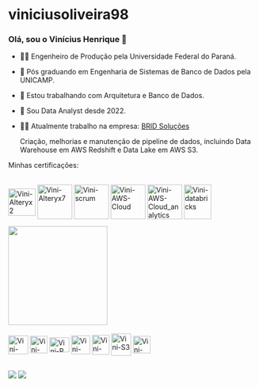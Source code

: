 # viniciusoliveira98
### Olá, sou o Vinícius Henrique 👋

- 👷‍♂️ Engenheiro de Produção pela Universidade Federal do Paraná.
- 🌱 Pós graduando em Engenharia de Sistemas de Banco de Dados pela UNICAMP.
- 🔭 Estou trabalhando com Arquitetura e Banco de Dados.
- 📅 Sou Data Analyst desde 2022.
- 👨‍💻 Atualmente trabalho na empresa: <a href="https://bridsolucoes.com.br/" target="_blank">BRID Soluções</a>
    
    Criação, melhorias e manutenção de pipeline de dados, incluindo Data Warehouse em AWS Redshift e Data Lake em AWS S3.

Minhas certificações: <div style="display: inline_block"><br>
 <img align="center" alt="Vini-Alteryx2" height="55" width="55" src="https://user-images.githubusercontent.com/63620777/224351955-06eb27ff-42c4-40b9-a1dd-ac2a48120c7a.jpg">
  <img align="center" alt="Vini-Alteryx7" height="70" width="70" src="https://user-images.githubusercontent.com/63620777/226141569-b7508d8d-346b-40dd-8c3d-4420b458d422.png">
 <img align="center" alt="Vini-scrum" height="70" width="70" src="https://user-images.githubusercontent.com/63620777/226142297-aec4e0af-7a60-498b-9cf3-d40db8d4d1af.png">
 <img align="center" alt="Vini-AWS-Cloud" height="70" width="70" src="https://github.com/Vini28498/Vini28498/assets/63620777/a4c9a648-6314-448b-a94f-176592b51097">
 <img align="center" alt="Vini-AWS-Cloud_analytics" height="70" width="70" src="https://github.com/Vini28498/Vini28498/assets/63620777/b4cb1c29-b8ba-4b0d-926e-80a486989676">
 <img align="center" alt="Vini-databricks" height="70" width="55" src="https://github.com/Vini28498/Vini28498/assets/63620777/0710577a-411c-4146-9304-fe2cce51f631">
<div>
  <img height="200em" src="https://github-readme-stats.vercel.app/api/top-langs/?username=viniciusoliveira98&layout=compact&langs_count=7&theme=highcontrast"/>
</div>

<div style="display: inline_block"><br>
  <img align="center" alt="Vini-SQL" height="38" width="40" src="https://user-images.githubusercontent.com/63620777/224332451-8b3ed1ef-8ba4-498c-b5f6-16d08794d5cf.png">
  <img align="center" alt="Vini-Python" height="35" width="35" src="https://user-images.githubusercontent.com/63620777/224333133-ea8a2b40-c71e-4177-899c-0f99b637f2d5.png">
  <img align="center" alt="Vini-R" height="30" width="40" src="https://user-images.githubusercontent.com/63620777/224334199-3d4faf1f-dc76-48c3-a0e3-368222997edf.png">
  <img align="center" alt="Vini-Scala" height="38" width="38" src="https://github.com/Vini28498/Vini28498/assets/63620777/b2deb358-cb92-4967-9de6-7a4d207a4f9a">
  <img align="center" alt="Vini-Redshift" height="40" width="35" src="https://user-images.githubusercontent.com/63620777/224345597-370ccd3a-3ed6-4a4b-8240-e528b28cbf61.png">
   <img align="center" alt="Vini-S3" height="45" width="40" src="https://user-images.githubusercontent.com/63620777/234067984-deeab5a4-8ca2-4568-9cda-77738ad76162.png">
 <img align="center" alt="Vini-alteryx" height="35" width="35" src="https://user-images.githubusercontent.com/63620777/224347280-3c71cdf3-1dbd-45c9-a3b6-bef5e62d75fc.png">
</div>

 ##

<div>
    <a href="https://instagram.com/vinihenri98?igshid=ZDdkNTZiNTM=" target="_blank"><img src="https://img.shields.io/badge/-Instagram-%23E4405F?style=for-the-badge&logo=instagram&logoColor=white" target="_blank"></a>
    <a href="https://www.linkedin.com/in/vin%C3%ADcius-henrique-oliveira-b29991160" target="_blank"><img src="https://img.shields.io/badge/-LinkedIn-%230077B5?style=for-the-badge&logo=linkedin&logoColor=white" target="_blank"></a>
</div>

